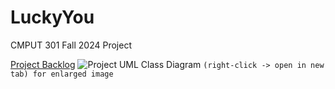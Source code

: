 # LuckyYou
CMPUT 301 Fall 2024 Project

[Project Backlog](https://github.com/orgs/CMPUT301F24nocode/projects/2)
![Project UML Class Diagram](projectv2.png)
`(right-click -> open in new tab) for enlarged image`
